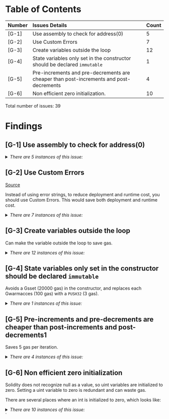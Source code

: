 # Table of Contents

| Number | Issues Details                                                                         | Count |
| :----- | :------------------------------------------------------------------------------------- | :---- |
| [G-1]  | Use assembly to check for address(0)                                                   | 5     |
| [G-2]  | Use Custom Errors                                                                      | 7     |
| [G-3]  | Create variables outside the loop                                                      | 12    |
| [G-4]  | State variables only set in the constructor should be declared `immutable`             | 1     |
| [G-5]  | Pre-increments and pre-decrements are cheaper than post-increments and post-decrements | 4     |
| [G-6]  | Non efficient zero initialization.                                                     | 10    |

Total number of issues: 39

# Findings

## [G-1] Use assembly to check for address(0)

<details>
<summary><i>There are 5 instances of this issue:</i></summary>

```solidity
File: dnssec-oracle/DNSSECImpl.sol

317:  if (address(algorithm) == address(0)) {

420:  if (address(digests[digesttype]) == address(0)) {

```

https://github.com/code-423n4/2023-04-ens/tree/main/contracts/dnssec-oracle/DNSSECImpl.sol#L317

```solidity
File: dnsregistrar/OffchainDNSResolver.sol

197:  if (resolver == address(0)) {

```

https://github.com/code-423n4/2023-04-ens/tree/main/contracts/dnsregistrar/OffchainDNSResolver.sol#L197

```solidity
File: dnsregistrar/DNSRegistrar.sol

116:  if (resolver == address(0)) {

187:  if (owner == address(0) || owner == previousRegistrar) {

```

https://github.com/code-423n4/2023-04-ens/tree/main/contracts/dnsregistrar/DNSRegistrar.sol#L116

</details>

## [G-2] Use Custom Errors

[Source](https://blog.soliditylang.org/2021/04/21/custom-errors/)

Instead of using error strings, to reduce deployment and runtime cost, you should use Custom Errors. This would save both deployment and runtime cost.

<details>
<summary><i>There are 7 instances of this issue:</i></summary>

```solidity
File: dnssec-oracle/RRUtils.sol

381:             require(data.length <= 8192, "Long keys not permitted");

```

https://github.com/code-423n4/2023-04-ens/tree/main/contracts/dnssec-oracle/RRUtils.sol#L381

```solidity
File: dnssec-oracle/algorithms/P256SHA256Algorithm.sol

33:         require(data.length == 64, "Invalid p256 signature length");

40:         require(data.length == 68, "Invalid p256 key length");

```

https://github.com/code-423n4/2023-04-ens/tree/main/contracts/dnssec-oracle/algorithms/P256SHA256Algorithm.sol#L33

```solidity
File: dnssec-oracle/digests/SHA1Digest.sol

17:         require(hash.length == 20, "Invalid sha1 hash length");

```

https://github.com/code-423n4/2023-04-ens/tree/main/contracts/dnssec-oracle/digests/SHA1Digest.sol#L17

```solidity
File: dnssec-oracle/digests/SHA256Digest.sol

16:         require(hash.length == 32, "Invalid sha256 hash length");

```

https://github.com/code-423n4/2023-04-ens/tree/main/contracts/dnssec-oracle/digests/SHA256Digest.sol#L16

```solidity
File: wrapper/BytesUtils.sol

35:             require(offset == self.length - 1, "namehash: Junk at end of name");

53:         require(idx < self.length, "readLabel: Index out of bounds");

```

https://github.com/code-423n4/2023-04-ens/tree/main/contracts/wrapper/BytesUtils.sol#L35

</details>

## [G-3] Create variables outside the loop

Can make the variable outside the loop to save gas.

<details>
<summary><i>There are 12 instances of this issue:</i></summary>

```solidity
File: dnsregistrar/DNSClaimChecker.sol

51:         while (idx < endIdx) {
52:             uint256 len = rdata.readUint8(idx);
53:             ...
61:         }

```

https://github.com/code-423n4/2023-04-ens/tree/main/contracts/dnsregistrar/DNSClaimChecker.sol#L51-L61

```solidity
File: dnsregistrar/OffchainDNSResolver.sol

79:         for (
80:             RRUtils.RRIterator memory iter = data.iterateRRs(0);
81:             !iter.done();
82:             iter.next()
83:         ) {
84:             // Ignore records with wrong name, type, or class
85:             bytes memory rrname = RRUtils.readName(iter.data, iter.offset);
86:             ...
130:         }

```

https://github.com/code-423n4/2023-04-ens/tree/main/contracts/dnsregistrar/OffchainDNSResolver.sol#L79-L130

```solidity
File: dnssec-oracle/BytesUtils.sol

77:         for (uint256 idx = 0; idx < shortest; idx += 32) {
78:             ...
84:             if (a != b) {
86:                 uint256 mask;
87:                 ...
97:         }

341:         for (uint256 i = 0; i < len; i++) {
342:             bytes1 char = self[off + i];
343:             ...
350:         }

```

https://github.com/code-423n4/2023-04-ens/tree/main/contracts/dnssec-oracle/BytesUtils.sol#L77-L97

```solidity
File: dnssec-oracle/DNSSECImpl.sol

118:         for (uint256 i = 0; i < input.length; i++) {
119:             RRUtils.SignedSet memory rrset = validateSignedSet(
120:                 input[i],
121:                 proof,
122:                 now
123:             );
124:             ...
126:         }

260:         for (; !proof.done(); proof.next()) {
261:             bytes memory proofName = proof.name();
262:             ...
274:         }

336:         for (
337:             RRUtils.RRIterator memory iter = rrset.rrs();
338:             !iter.done();
339:             iter.next()
340:         ) {
341:             if (iter.dnstype != DNSTYPE_DNSKEY) {
342:                 revert InvalidProofType(iter.dnstype);
343:             }
344:
345:             bytes memory keyrdata = iter.rdata();
346:             RRUtils.DNSKEY memory dnskey = keyrdata.readDNSKEY(
347:                 0,
348:                 keyrdata.length
349:             );
350:             ...
361:         }

380:         for (; !dsrrs.done(); dsrrs.next()) {
381:             bytes memory proofName = dsrrs.name();
382:             if (!proofName.equals(keyname)) {
383:                 revert ProofNameMismatch(keyname, proofName);
384:             }
385:
386:             RRUtils.DS memory ds = dsrrs.data.readDS(
387:                 dsrrs.rdataOffset,
388:                 dsrrs.nextOffset - dsrrs.rdataOffset
389:             );
390:             ...
404:         }

```

https://github.com/code-423n4/2023-04-ens/tree/main/contracts/dnssec-oracle/DNSSECImpl.sol#L118-L126

```solidity
File: dnssec-oracle/RRUtils.sol

24:         while (true) {
25:             assert(idx < self.length);
26:             uint256 labelLen = self.readUint8(idx);
27:             ...
31:         }

60:         while (true) {
61:             assert(offset < self.length);
62:             uint256 labelLen = self.readUint8(offset);
63:             ...
68:         }

384:             for (uint256 i = 0; i < data.length + 31; i += 32) {
385:                 uint256 word;
386:                 ...
399:             }

```

https://github.com/code-423n4/2023-04-ens/tree/main/contracts/dnssec-oracle/RRUtils.sol#L24-L31

```solidity
File: resolvers/Multicallable.sol

13:         for (uint256 i = 0; i < data.length; i++) {
14:             if (nodehash != bytes32(0)) {
15:                 bytes32 txNamehash = bytes32(data[i][4:36]);
16:                 require(
17:                     txNamehash == nodehash,
18:                     "multicall: All records must have a matching namehash"
19:                 );
20:             }
21:             ...
26:         }

```

https://github.com/code-423n4/2023-04-ens/tree/main/contracts/resolvers/Multicallable.sol#L13-L26

```solidity
File: resolvers/profiles/DNSResolver.sol

64:         for (
65:             RRUtils.RRIterator memory iter = data.iterateRRs(0);
66:             !iter.done();
67:             iter.next()
68:         ) {
69:             if (resource == 0) {
70:                 resource = iter.dnstype;
71:                 name = iter.name();
72:                 nameHash = keccak256(abi.encodePacked(name));
73:                 value = bytes(iter.rdata());
74:             } else {
75:                 bytes memory newName = iter.name();
76:                 ...
93:             }
94:         }

```

https://github.com/code-423n4/2023-04-ens/tree/main/contracts/resolvers/profiles/DNSResolver.sol#L64-L94

```solidity
File: utils/UniversalResolver.sol

530:         for (uint256 i = 0; i < length; i++) {
531:             bytes memory item = multicallData.data[i];
532:             bool failure = multicallData.failures[i];
533:             ...
566:         }

```

https://github.com/code-423n4/2023-04-ens/tree/main/contracts/utils/UniversalResolver.sol#L530-L566

</details>

## [G-4] State variables only set in the constructor should be declared `immutable`

Avoids a Gsset (20000 gas) in the constructor, and replaces each Gwarmacces (100 gas) with a `PUSH32` (3 gas).

<details>
<summary><i>There are 1 instances of this issue:</i></summary>

```solidity
File: dnsregistrar/OffchainDNSResolver.sol

46:         gatewayURL = _gatewayURL;

```

https://github.com/code-423n4/2023-04-ens/tree/main/contracts/dnsregistrar/OffchainDNSResolver.sol#L46

</details>

## [G-5] Pre-increments and pre-decrements are cheaper than post-increments and post-decrements1

Saves 5 gas per iteration.

<details>
<summary><i>There are 4 instances of this issue:</i></summary>

```solidity
File: dnssec-oracle/RRUtils.sol

269:             counts--;

294:             counts--;

300:             othercounts--;

```

https://github.com/code-423n4/2023-04-ens/tree/main/contracts/dnssec-oracle/RRUtils.sol#L269

```solidity
File: resolvers/profiles/DNSResolver.sol

193:                 versionable_nameEntriesCount[version][node][nameHash]--;

```

https://github.com/code-423n4/2023-04-ens/tree/main/contracts/resolvers/profiles/DNSResolver.sol#L193

</details>

## [G-6] Non efficient zero initialization

Solidity does not recognize null as a value, so uint variables are initialized to zero. Setting a uint variable to zero is redundant and can waste gas.

There are several places where an int is initialized to zero, which looks like:

<details>
<summary><i>There are 10 instances of this issue:</i></summary>

```solidity
File: dnsregistrar/OffchainDNSResolver.sol

215:         bytes32 parentNode = bytes32(0);

```

https://github.com/code-423n4/2023-04-ens/tree/main/contracts/dnsregistrar/OffchainDNSResolver.sol#L215

```solidity
File: dnssec-oracle/BytesUtils.sol

339:         uint256 ret = 0;

```

https://github.com/code-423n4/2023-04-ens/tree/main/contracts/dnssec-oracle/BytesUtils.sol#339

```solidity
File: dnssec-oracle/RRUtils.sol

59:         uint256 count = 0;

72:     uint256 constant RRSIG_TYPE = 0;

210:     uint256 constant DNSKEY_FLAGS = 0;

236:     uint256 constant DS_KEY_TAG = 0;

263:         uint256 off = 0;

```

https://github.com/code-423n4/2023-04-ens/tree/main/contracts/dnssec-oracle/RRUtils.sol#L59

```solidity
File: resolvers/profiles/DNSResolver.sol

57:         uint16 resource = 0;

58:         uint256 offset = 0;

```

https://github.com/code-423n4/2023-04-ens/tree/main/contracts/resolvers/profiles/DNSResolver.sol#L57

```solidity
File: utils/NameEncoder.sol

12:         uint8 labelLength = 0;

```

https://github.com/code-423n4/2023-04-ens/tree/main/contracts/utils/NameEncoder.sol#L12

</details>
`
